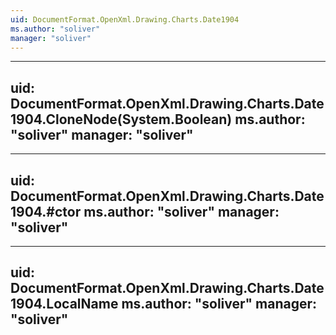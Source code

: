 ```yaml
---
uid: DocumentFormat.OpenXml.Drawing.Charts.Date1904
ms.author: "soliver"
manager: "soliver"
---
```


---
uid: DocumentFormat.OpenXml.Drawing.Charts.Date1904.CloneNode(System.Boolean)
ms.author: "soliver"
manager: "soliver"
---

---
uid: DocumentFormat.OpenXml.Drawing.Charts.Date1904.#ctor
ms.author: "soliver"
manager: "soliver"
---

---
uid: DocumentFormat.OpenXml.Drawing.Charts.Date1904.LocalName
ms.author: "soliver"
manager: "soliver"
---

